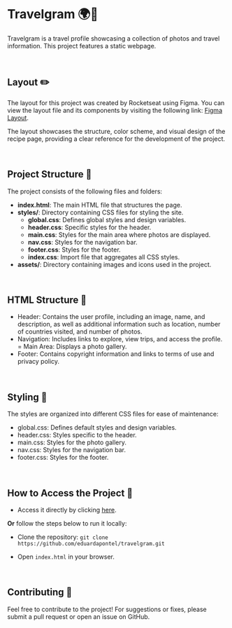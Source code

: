 # Travelgram 🌍📸

Travelgram is a travel profile showcasing a collection of photos and travel information. This project features a static webpage.

<br>

## Layout ✏️

The layout for this project was created by Rocketseat using Figma. You can view the layout file and its components by visiting the following link: [Figma Layout](https://www.figma.com/community/file/1392188119249243534/perfil-de-viagens).

The layout showcases the structure, color scheme, and visual design of the recipe page, providing a clear reference for the development of the project.

<br>

## Project Structure 📂

The project consists of the following files and folders:

- **index.html**: The main HTML file that structures the page.
- **styles/**: Directory containing CSS files for styling the site.
  - **global.css**: Defines global styles and design variables.
  - **header.css**: Specific styles for the header.
  - **main.css**: Styles for the main area where photos are displayed.
  - **nav.css**: Styles for the navigation bar.
  - **footer.css**: Styles for the footer.
  - **index.css**: Import file that aggregates all CSS styles.
- **assets/**: Directory containing images and icons used in the project.

<br>

## HTML Structure 📝

- Header: Contains the user profile, including an image, name, and description, as well as additional information such as location, number of countries visited, and number of photos.
- Navigation: Includes links to explore, view trips, and access the profile.
= Main Area: Displays a photo gallery.
- Footer: Contains copyright information and links to terms of use and privacy policy.

<br>

## Styling 🎨

The styles are organized into different CSS files for ease of maintenance:

- global.css: Defines default styles and design variables.
- header.css: Styles specific to the header.
- main.css: Styles for the photo gallery.
- nav.css: Styles for the navigation bar.
- footer.css: Styles for the footer.

<br>

## How to Access the Project 🚀

- Access it directly by clicking [here](https://eduardapontel.github.io/travelgram/).

**Or** follow the steps below to run it locally:

- Clone the repository:
   ```git clone https://github.com/eduardapontel/travelgram.git```

- Open `index.html` in your browser.

<br>

## Contributing 🤝

Feel free to contribute to the project! For suggestions or fixes, please submit a pull request or open an issue on GitHub.
